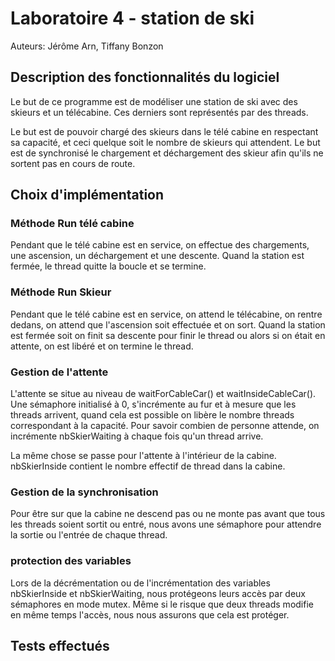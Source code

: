 # Laboratoire 4 - station de ski

Auteurs: Jérôme Arn, Tiffany Bonzon

## Description des fonctionnalités du logiciel

Le but de ce programme est de modéliser une station de ski avec des skieurs et un télécabine. Ces derniers sont représentés par des threads. 

Le but est de pouvoir chargé des skieurs dans le télé cabine en respectant sa capacité, et ceci quelque soit le nombre de skieurs qui attendent. Le but est de synchronisé le chargement et déchargement des skieur afin qu'ils ne sortent pas en cours de route. 

## Choix d'implémentation

### Méthode Run télé cabine 

Pendant que le télé cabine est en service, on effectue des chargements, une ascension, un déchargement    et une descente. Quand la station est fermée, le thread quitte la boucle et se termine. 

### Méthode Run Skieur

Pendant que le télé cabine est en service, on attend le télécabine, on rentre dedans, on attend que l'ascension soit effectuée et on sort. Quand la station est fermée soit on finit sa descente pour finir le thread ou alors si on était en attente, on est libéré et on termine le thread. 

### Gestion de l'attente

L'attente se situe au niveau de waitForCableCar() et waitInsideCableCar(). Une sémaphore initialisé à 0, s'incrémente au fur et à mesure que les threads arrivent, quand cela est possible on libère le nombre threads correspondant à la capacité. Pour savoir combien de personne attende, on incrémente nbSkierWaiting à chaque fois qu'un thread arrive. 

La même chose se passe pour l'attente à l'intérieur de la cabine. nbSkierInside contient le nombre effectif de thread dans la cabine.  

### Gestion de la synchronisation

Pour être sur que la cabine ne descend pas ou ne  monte pas avant que tous les threads soient sortit ou entré, nous avons une sémaphore pour attendre la sortie ou l'entrée de chaque thread. 

### protection des variables

Lors de la décrémentation ou de l'incrémentation des variables nbSkierInside et nbSkierWaiting, nous protégeons leurs accès par deux sémaphores en mode mutex. Même si le risque que deux threads modifie en même temps l'accès, nous nous assurons que cela est protéger. 

## Tests effectués


